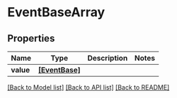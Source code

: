 # EventBaseArray


## Properties
Name | Type | Description | Notes
------------ | ------------- | ------------- | -------------
**value** | [**[EventBase]**](EventBase.md) |  | 

[[Back to Model list]](../README.md#documentation-for-models) [[Back to API list]](../README.md#documentation-for-api-endpoints) [[Back to README]](../README.md)


